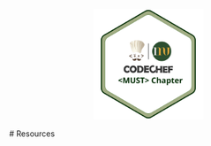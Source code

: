 <p align="center">
        <img src="img/chapter_logo.png" width=200 height=200> </img>
</p> 
# Resources